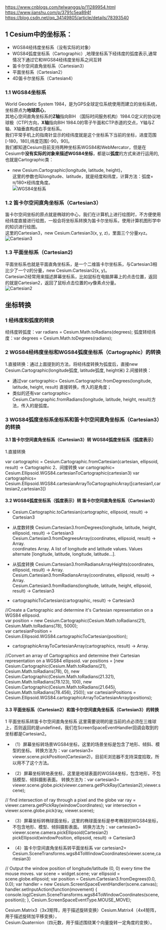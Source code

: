 
https://www.cnblogs.com/telwanggs/p/11289954.html
https://www.jianshu.com/p/3791c5ea894f
https://blog.csdn.net/qq_34149805/article/details/78393540

## 1 Cesium中的坐标系：
- WGS84经纬度坐标系（没有实际的对象）  
- WGS84弧度坐标系（Cartographic）,地理坐标系下经纬度的弧度表示,通常情况下通过它和WGS84经纬度坐标系之间互转    
- 笛卡尔空间直角坐标系（Cartesian3）   
- 平面坐标系（Cartesian2）   
- 4D笛卡尔坐标系（Cartesian4）    



### 1.1 WGS84坐标系
World Geodetic System 1984，是为GPS全球定位系统使用而建立的坐标系统，坐标原点为**地球质心**，   
其地心空间直角坐标系的**Z轴**指向BIH （国际时间服务机构）1984.O定义的协议地球极（CTP)方向，**X轴**指向BIH 1984.0的零子午面和CTP赤道的交点，Y轴与Z轴、X轴垂直构成右手坐标系。  
我们平常手机上的指南针显示的经纬度就是这个坐标系下当前的坐标，进度范围[-180，180],纬度范围[-90，90]。   
我们都知道Cesium目前支持两种坐标系WGS84和WebMercator，但是在Cesium中**没有实际的对象来描述WGS84坐标**，都是以**弧度**的方式来进行运用的,也就是Cartographic类：      
- new Cesium.Cartographic(longitude, latitude, height)，    
这里的参数也叫longitude、latitude，就是经度和纬度，计算方法：弧度= π/180×经纬度角度。       
![WGS84坐标系](./wgs84.jpg)



### 1.2 笛卡尔空间直角坐标系（Cartesian3）

笛卡尔空间坐标的原点就是椭球的中心，我们在计算机上进行绘图时，不方便使用经纬度直接进行绘图，一般会将坐标系转换为笛卡尔坐标系，使用计算机图形学中的知识进行绘图。           
这里的Cartesian3，new Cesium.Cartesian3(x, y, z)，里面三个分量xyz。       
![Cartesian3](./Cartesian3.jpg)


### 1.3 平面坐标系（Cartesian2)

平面坐标系也就是平面直角坐标系，是一个二维笛卡尔坐标系，与Cartesian3相比少了一个z的分量，new Cesium.Cartesian2(x, y)。        
Cartesian2经常用来描述屏幕坐标系，比如鼠标在电脑屏幕上的点击位置，返回的就是Cartesian2，返回了鼠标点击位置的xy像素点分量。             
![Cartesian2](./Cartesian2.jpg)



## 坐标转换

### 1 经纬度和弧度的转换
经纬度转弧度：var radians = Cesium.Math.toRadians(degrees);
弧度转经纬度：var degrees = Cesium.Math.toDegrees(radians);


### 2 WGS84经纬度坐标和WGS84弧度坐标系（Cartographic）的转换

1.直接转换：通过上面提到的方法，将经纬度转换为弧度后，直接new Cesium.Cartographic(longitude弧度, latitude弧度, height米)
2.间接转换：
- 通过var cartographic= Cesium.Cartographic.fromDegrees(longitude, latitude, height, result) 直接转换，传入的是角度；
- 类似的还有var cartographic= Cesium.Cartographic.fromRadians(longitude, latitude, height, result)方法，传入的是弧度。


### 3 WGS84弧度坐标系坐标系和笛卡尔空间直角坐标系（Cartesian3）的转换

#### 3.1 笛卡尔空间直角坐标系（Cartesian3）转 WGS84弧度坐标系（弧度表示）
 

1.直接转换
 
var cartographic = Cesium.Cartographic.fromCartesian(cartesian, ellipsoid, result) → Cartographic
2、间接转换
var cartographic= Cesium.Ellipsoid.WGS84.cartesianToCartographic(cartesian3)
var cartographics= Cesium.Ellipsoid.WGS84.cartesianArrayToCartographicArray([cartesian1,cartesian2,cartesian3])


#### 3.2 WGS84弧度坐标系（弧度表示）转 笛卡尔空间直角坐标系（Cartesian3）
 
- Cesium.Cartographic.toCartesian(cartographic, ellipsoid, result) → Cartesian3
 
- 从度数转换 
 Cesium.Cartesian3.fromDegrees(longitude, latitude, height, ellipsoid, result) → Cartesian3 
 Cesium.Cartesian3.fromDegreesArray(coordinates, ellipsoid, result) → Array.<Cartesian3>                                  
 coordinates	Array.<Number>		A list of longitude and latitude values. Values alternate [longitude, latitude, longitude, latitude...].                   
- 从弧度转换 
Cesium.Cartesian3.fromRadiansArrayHeights(coordinates, ellipsoid, result) → Array.<Cartesian3>   
Cesium.Cartesian3.fromRadiansArray(coordinates, ellipsoid, result) → Array.<Cartesian3>                       
Cesium.Cartesian3.fromRadians(longitude, latitude, height, ellipsoid, result) → Cartesian3            

- cartographicToCartesian(cartographic, result) → Cartesian3

//Create a Cartographic and determine it's Cartesian representation on a WGS84 ellipsoid.            
var position = new Cesium.Cartographic(Cesium.Math.toRadians(21), Cesium.Math.toRadians(78), 5000);            
var cartesianPosition = Cesium.Ellipsoid.WGS84.cartographicToCartesian(position);   


- cartographicArrayToCartesianArray(cartographics, result) → Array.<Cartesian3>

//Convert an array of Cartographics and determine their Cartesian representation on a WGS84 ellipsoid.
var positions = [new Cesium.Cartographic(Cesium.Math.toRadians(21), Cesium.Math.toRadians(78), 0),
                 new Cesium.Cartographic(Cesium.Math.toRadians(21.321), Cesium.Math.toRadians(78.123), 100),
                 new Cesium.Cartographic(Cesium.Math.toRadians(21.645), Cesium.Math.toRadians(78.456), 250)];
var cartesianPositions = Cesium.Ellipsoid.WGS84.cartographicArrayToCartesianArray(positions);






#### 3.3 平面坐标系（Cartesian2）和笛卡尔空间直角坐标系（Cartesian3）的转换
1 平面坐标系转笛卡尔空间直角坐标系
这里需要说明的是当前的点必须在三维球上，否则返回的是undefined，我们在ScreenSpaceEventHandler回调会取到的坐标都是Cartesian2。
- （1）屏幕坐标转场景WGS84坐标，这里的场景坐标是包含了地形、倾斜、模型的坐标。
转换方法为：var cartesian3= viewer.scene.pickPosition(Cartesian2)，目前IE浏览器不支持深度拾取，所以用不了这个方法。

- （2）屏幕坐标转地表坐标，这里是地球表面的WGS84坐标，包含地形，不包括模型、倾斜摄影表面。
转换方法为：var cartesian3= viewer.scene.globe.pick(viewer.camera.getPickRay(Cartesian2),viewer.scene);

// find intersection of ray through a pixel and the globe
var ray = viewer.camera.getPickRay(windowCoordinates);
var intersection =  viewer.scene.globe.pick(ray, viewer.scene);


- （3）屏幕坐标转椭球面坐标，这里的椭球面坐标是参考椭球的WGS84坐标，不包含地形、模型、倾斜摄影表面。
转换方法为：var cartesian3= viewer.scene.camera.pickEllipsoid(Cartesian2)
          pickEllipsoid(windowPosition, ellipsoid, result) → Cartesian3

- （4）笛卡尔空间直角坐标系转平面坐标系
var cartesian2= Cesium.SceneTransforms.wgs84ToWindowCoordinates(viewer.scene,cartesian3)


// Output the window position of longitude/latitude (0, 0) every time the mouse moves.
var scene = widget.scene;
var ellipsoid = scene.globe.ellipsoid;
var position = Cesium.Cartesian3.fromDegrees(0.0, 0.0);
var handler = new Cesium.ScreenSpaceEventHandler(scene.canvas);
handler.setInputAction(function(movement) {
    console.log(Cesium.SceneTransforms.wgs84ToWindowCoordinates(scene, position));
}, Cesium.ScreenSpaceEventType.MOUSE_MOVE);


Cesium.Matrix3（3x3矩阵，用于描述旋转变换）Cesium.Matrix4（4x4矩阵，用于描述旋转加平移变换），     
Cesium.Quaternion（四元数，用于描述围绕某个向量旋转一定角度的变换）。
 



